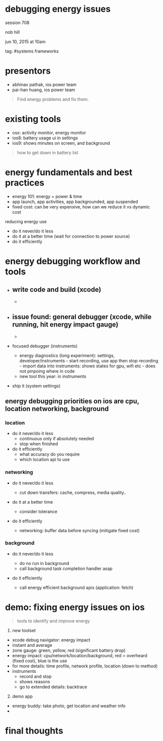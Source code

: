 # debugging energy issues

session 708

nob hill

jun 10, 2015 at 10am

tag: #systems frameworks

# presentors

- abhinav pathak, ios power team
- pai-han huang, ios power team

> Find energy problems and fix them.

# existing tools

- osx: activity monitor, energy monitor
- ios8: battery usage ui in settings
- ios9: shows minutes on screen, and background

> how to get down in battery list


# energy fundamentals and best practices

- energy 101: energy = power & time
- app launch, app activities, app backgrounded, app suspended
- fixed cost: can be very expensive, how can we reduce it vs dynamic cost

reducing energy use

- do it never/do it less
- do it at a better time (wait for connection to power source)
- do it efficiently


# energy debugging workflow and tools

- write code and build (xcode)
  - 
  - 
- issue found: general debugger (xcode, while running, hit energy impact gauge)
  - 
  - 
- focused debugger (instruments)
  - energy diagnostics (long experiment): settings, developer/instruments - start recording, use app then stop recording - import data into instruments: shows states for gpu, wifi etc - does not pinpoing where in code
  - new tool this year: in instruments
  
- ship it (system settings)

## energy debugging priorities on ios are cpu, location networking, background

### location

- do it never/do it less
  - continuous only if absolutely needed
  - stop when finished
- do it efficiently
  - what accuracy do you require
  - which location api to use

### networking

- do it never/do it less
  - cut down transfers: cache, compress, media quality..

- do it at a better time
  - consider tolerance
  
- do it efficiently
  - networking: buffer data before syncing (mitigate fixed cost)
  
### background  
  
- do it never/do it less
  - do no run in background  
  - call background task completion handler asap

- do it efficiently
  - call energy efficient background apis (application: fetch)
  
# demo: fixing energy issues on ios

> tools to identify and improve energy

1. new toolset
  - xcode debug navigator: energy impact
  - instant and average
  - zone gauge: green, yellow, red (significant battery drop)
  - energy impact: cpu/network/location/background, red = overheard (fixed cost), blue is the use  
  - for more details: time profile, network profile, location (down to method) 
  - instruments
    - record and stop
    - shows reasons
    - go to extended details: backtrace
2. demo app
  - energy buddy: take photo, get location and weather info
  - 
  
# final thoughts